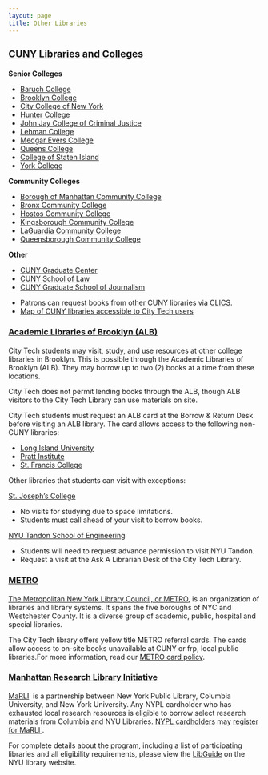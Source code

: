 ```yaml
--- 
layout: page
title: Other Libraries
--- 
```

<div class="panel-group">
  <div class="panel panel-default">
    <div class="panel-heading">
      <h3 class="panel-title">
        <a data-toggle="collapse" href="#collapse1"><h3><strong>CUNY Libraries and Colleges</strong></h3></a>
      </h3>
    </div>
    <div id="collapse1" class="panel-collapse collapse in">
      <div class="panel-body">
        <div class="row">
      <div class="col-md-4">
      <strong>Senior Colleges</strong>
<ul>
<li><a href="https://library.baruch.cuny.edu/" target="_blank" >Baruch College</a></li>
<li><a href="http://academic.brooklyn.cuny.edu/library/" target="_blank" >Brooklyn College</a></li>
<li><a href="http://www.ccny.cuny.edu/library/" target="_blank" >City College of New York</a></li>
<li><a href="http://library.hunter.cuny.edu/" target="_blank" >Hunter College</a></li>
<li><a href="http://www.lib.jjay.cuny.edu/" target="_blank" >John Jay College of Criminal Justice</a></li>
<li><a href="https://www.lehman.edu/library/" target="_blank" >Lehman College</a></li>
<li><a href="http://www.mec.cuny.edu/library" target="_blank" >Medgar Evers College</a></li>
<li><a href="http://www.qc.edu/Library/index.html" target="_blank" >Queens College</a></li>
<li><a href="http://www.library.csi.cuny.edu/" target="_blank" >College of Staten Island</a></li>
<li><a href="http://www.york.cuny.edu/library/" target="_blank" >York College</a></li></ul></li></ul>
      </div>
      <div class="col-md-4">
      <strong>Community Colleges</strong><ul>
<li><a href="http://lib1.bmcc.cuny.edu/lib/" target="_blank" >Borough of Manhattan Community College</a></li>
<li><a href="http://www.bcc.cuny.edu/library/" target="_blank" >Bronx Community College</a></li>
<li><a href="http://www.hostos.cuny.edu/library/index.htm" target="_blank" >Hostos Community College</a></li>
<li><a href="https://www.kbcc.cuny.edu/kcclibrary/Homepage.html" target="_blank" >Kingsborough Community College</a></li>
<li><a href="http://www.lagcc.cuny.edu/library/" target="_blank" >LaGuardia Community College</a></li>
<li><a href="http://www.qcc.cuny.edu/library/" target="_blank" >Queensborough Community College</a></li></ul></li></ul>
      </div>
      <div class="col-md-4">
      <strong>Other</strong><ul><li><a href="http://library.gc.cuny.edu/" target="_blank" >CUNY Graduate Center</a></li>
<li><a href="http://www.law.cuny.edu/library/" target="_blank" >CUNY School of Law</a></li>
<li><a href="http://www.journalism.cuny.edu/research-center/" target="_blank" >CUNY Graduate School of Journalism</font></a></li></ul>
      </div> 
        </div>
<div class="col-md-12">
<ul>
<li>Patrons can request books from other CUNY libraries via <a href="https://library.citytech.cuny.edu/help/how/clics.php" >CLICS</a>.</li>
<li><a href="https://kokomoto.carto.com/builder/7f1a1151-7e8e-4044-aab4-b068d2c6695b/embed" >Map of CUNY libraries accessible to City Tech users</a></li>
</ul>
</div>
      </div>
    </div>

  </div>
</div> 

 <div class="panel-group">
  <div class="panel panel-default">
    <div class="panel-heading">
      <h4 class="panel-title">
        <a data-toggle="collapse" href="#ALB"><h3><strong>Academic Libraries of Brooklyn (ALB)</strong></h3></a>
      </h4>
    </div>
    <div id="ALB" class="panel-collapse collapse in">
      <div class="panel-body">
      <p>City Tech students may visit, study, and use resources at other college libraries in Brooklyn. This is possible through the Academic Libraries of Brooklyn (ALB). They may borrow up to two (2) books at a time from these locations.</p>
      <p>City Tech does not permit lending books through the ALB, though ALB visitors to the City Tech Library can use materials on site.</p>
      <p>City Tech students must request an ALB card at the Borrow & Return Desk before visiting an ALB library. The card allows access to the following non-CUNY libraries:</p>
      <ul>
      <li><a href="https://www.liu.edu/Brooklyn/Brooklyn-Campus-Library" >Long Island University</a></li>
      <li><a href="http://library.pratt.edu/" >Pratt Institute</a></li>
      <li><a href="http://library.sfc.edu/" >St. Francis College</a></li>
      </ul>
      <p>Other libraries that students can visit with exceptions:</p>
      <p><a href="https://www.sjcny.edu/libraries" >St. Joseph’s College</a>
      <ul>
      <li>No visits for studying due to space limitations.</li>
      <li>Students must call ahead of your visit to borrow books.</li>
      </ul>
      </p>
      <p><a href="https://library.nyu.edu/locations/bern-dibner-library/" >NYU Tandon School of Engineering</a>
      <ul>
      <li>Students will need to request advance permission to visit NYU Tandon.</li>
      <li>Request a visit at the Ask A Librarian Desk of the City Tech Library.</li>
      </ul>
      </p>
      </div>
    </div>
  </div>
</div> 
 <div class="panel-group">
  <div class="panel panel-default">
    <div class="panel-heading">
      <h4 class="panel-title">
        <a data-toggle="collapse" href="#METRO"><h3><strong>METRO</strong></h3></a>
      </h4>
    </div>
    <div id="METRO" class="panel-collapse collapse in">
      <div class="panel-body"><p><a href="http://www.metro.org/" target="_blank" >The Metropolitan New York Library Council, or METRO</a>, is an organization of libraries and library systems. It spans the five boroughs of NYC and Westchester County. It is a diverse group of academic, public, hospital and special libraries.</p>
<p>The City Tech library offers yellow title METRO referral cards. The cards allow access to on-site books unavailable at CUNY or frp, local public libraries.For more information, read our&nbsp;<a href="http://library.citytech.cuny.edu/policies/access/metrocard.php" https://library.nyu.edu/locations/bern-dibner-library/>METRO card policy</a>.</p></div>
    </div>
  </div>
</div> 
 <div class="panel-group">
  <div class="panel panel-default">
    <div class="panel-heading">
      <h4 class="panel-title">
        <a data-toggle="collapse" href="#MARLI"><h3><strong>Manhattan Research Library Initiative</strong></h3></a>
      </h4>
    </div>
    <div id="MARLI" class="panel-collapse collapse in">
      <div class="panel-body"><p><a href="http://www.nypl.org/help/finding-things/MaRLI" target="_blank" >MaRLI</a>&nbsp; is a partnership between New York Public Library, Columbia University, and New York University. Any NYPL cardholder who has exhausted local research resources is eligible to borrow select research materials from Columbia and NYU Libraries. <a href="http://www.nypl.org/help/library-card" target="_blank" >NYPL cardholders</a> may <a href="http://www.nypl.org/MaRLI-application" target="_blank" >register for MaRLI&nbsp;</a>.</p>
<p>For complete details about the program, including a list of participating libraries and all eligibility requirements, please view the&nbsp;<a href="http://marli.libguides.com/content.php?pid=194135&amp;sid=1627106" target="_blank" >LibGuide</a>&nbsp;on the NYU library website.</p>
</div>
    </div>
  </div>
</div> 
